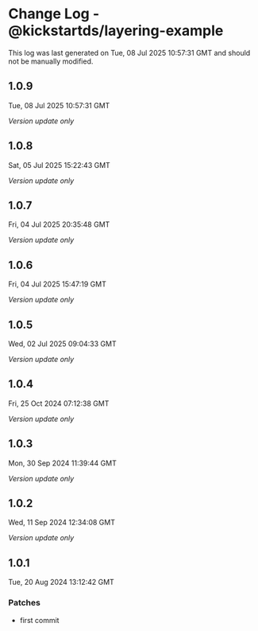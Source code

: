 # Change Log - @kickstartds/layering-example

This log was last generated on Tue, 08 Jul 2025 10:57:31 GMT and should not be manually modified.

## 1.0.9
Tue, 08 Jul 2025 10:57:31 GMT

_Version update only_

## 1.0.8
Sat, 05 Jul 2025 15:22:43 GMT

_Version update only_

## 1.0.7
Fri, 04 Jul 2025 20:35:48 GMT

_Version update only_

## 1.0.6
Fri, 04 Jul 2025 15:47:19 GMT

_Version update only_

## 1.0.5
Wed, 02 Jul 2025 09:04:33 GMT

_Version update only_

## 1.0.4
Fri, 25 Oct 2024 07:12:38 GMT

_Version update only_

## 1.0.3
Mon, 30 Sep 2024 11:39:44 GMT

_Version update only_

## 1.0.2
Wed, 11 Sep 2024 12:34:08 GMT

_Version update only_

## 1.0.1
Tue, 20 Aug 2024 13:12:42 GMT

### Patches

- first commit


